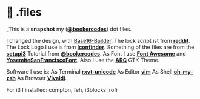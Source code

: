 # :wrench: .files

_This is a **snapshot** my ([**@bookercodes**](https://twitter.com/bookercodes)) dot files.


I changed  the design, with [Base16-Builder](https://github.com/base16-builder/base16-builder). The lock script ist from [**reddit**](https://www.reddit.com/r/unixporn/comments/3358vu/i3lock_unixpornworthy_lock_screen/).
The Lock Logo I use is from [**Iconfinder**](https://www.iconfinder.com/icons/55827/lock_padlock_private_icon#size=256).
Something of the files are from the [**setupi3**](https://github.com/bookercodes/setupi3) Tutorial from [**@bookercodes**](https://twitter.com/bookercodes).
As Font I use [**Font Awesome**](https://fontawesome.com) and [**YosemiteSanFranciscoFont**](https://github.com/supermarin/YosemiteSanFranciscoFont). Also I use the [**ARC**](https://github.com/horst3180/arc-theme) GTK Theme. 






Software I use is:
As Terminal [**rxvt-unicode**](https://wiki.ubuntuusers.de/rxvt-unicode/)
As Editor [**vim**](https://wiki.ubuntuusers.de/VIM/)
As Shell [**oh-my-zsh**](https://github.com/robbyrussell/oh-my-zsh)
As Browser [**Vivaldi**](https://vivaldi.com/).






For i3 I installed: compton, feh, i3blocks ,rofi
